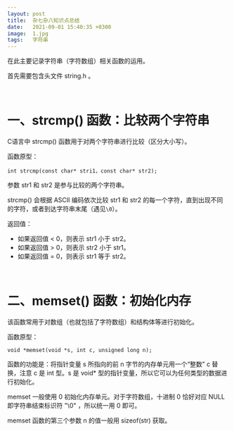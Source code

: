 ```yaml
---
layout: post
title:  杂七杂八知识点总结
date:   2021-09-01 15:40:35 +0300
image:  1.jpg
tags:   字符串
---
```


在此主要记录字符串（字符数组）相关函数的运用。

首先需要包含头文件 string.h 。

<br>

# 一、strcmp() 函数：比较两个字符串

C语言中 strcmp() 函数用于对两个字符串进行比较（区分大小写）。

函数原型：

```int strcmp(const char* stri1，const char* str2);```

参数 str1 和 str2 是参与比较的两个字符串。

strcmp() 会根据 ASCII 编码依次比较 str1 和 str2 的每一个字符，直到出现不同的字符，或者到达字符串末尾（遇见`\0`）。

返回值：

- 如果返回值 < 0，则表示 str1 小于 str2。
- 如果返回值 > 0，则表示 str2 小于 str1。
- 如果返回值 = 0，则表示 str1 等于 str2。

<br>

# 二、memset() 函数：初始化内存

该函数常用于对数组（也就包括了字符数组）和结构体等进行初始化。

函数原型：

```void *memset(void *s, int c, unsigned long n);```

函数的功能是：将指针变量 s 所指向的前 n 字节的内存单元用一个“整数” c 替换，注意 c 是 int 型。s 是 void* 型的指针变量，所以它可以为任何类型的数据进行初始化。

memset 一般使用 0 初始化内存单元。对于字符数组，十进制 0 恰好对应 NULL 即字符串结束标识符 "\0" ，所以统一用 0 即可。

memset 函数的第三个参数 n 的值一般用 sizeof(str) 获取。
